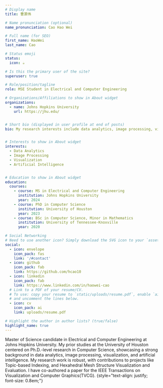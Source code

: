 ```yaml
---
# Display name
title: 曹灏伟

# Name pronunciation (optional)
name_pronunciation: Cao Hao Wei

# Full name (for SEO)
first_name: HaoWei
last_name: Cao

# Status emoji
status:
  icon: ☕️

# Is this the primary user of the site?
superuser: true

# Role/position/tagline
role: MSE Student in Electrical and Computer Engineering

# Organizations/Affiliations to show in About widget
organizations:
  - name: Johns Hopkins University
    url: https://jhu.edu/


# Short bio (displayed in user profile at end of posts)
bio: My research interests include data analytics, image processing, visualization, artificial intelligence.


# Interests to show in About widget
interests:
  - Data Analytics
  - Image Processing
  - Visualization
  - Artificial Intelligence


# Education to show in About widget
education:
  courses:
    - course: MS in Electrical and Computer Engineering
      institution: Johns Hopkins University
      year: 2024
    - course: PhD in Computer Science
      institution: University of Houston
      year: 2023
    - course: BSc in Computer Science, Minor in Mathematics
      institution: University of Tennessee-Knoxville
      year: 2020

# Social Networking
# Need to use another icon? Simply download the SVG icon to your `assets/media/icons/` folder.
social:
  - icon: envelope
    icon_pack: fas
    link: '/#contact'
  - icon: github
    icon_pack: fab
    link: https://github.com/hcao10
  - icon: linkedin
    icon_pack: fab
    link: https://www.linkedin.com/in/haowei-cao
  # Link to a PDF of your resume/CV.
  # To use: copy your resume to `static/uploads/resume.pdf`, enable `ai` icons in `params.yaml`,
  # and uncomment the lines below.
  - icon: cv
    icon_pack: ai
    link: uploads/resume.pdf

# Highlight the author in author lists? (true/false)
highlight_name: true
---
```


Master of Science candidate in Electrical and Computer Engineering at Johns Hopkins University. My prior studies at the University of Houston centered on Ph.D.-level research in Computer Science, showcasing a strong background in data analytics, image processing, visualization, and artificial intelligence. My research work is robust, with contributions to projects like Topic-based Indexing, and Hexahedral Mesh Structure Visualization and Evaluation. I have co-authored a paper for the IEEE Transactions on Visualization and Computer Graphics(TVCG).
{style="text-align: justify; font-size: 0.8em;"}

